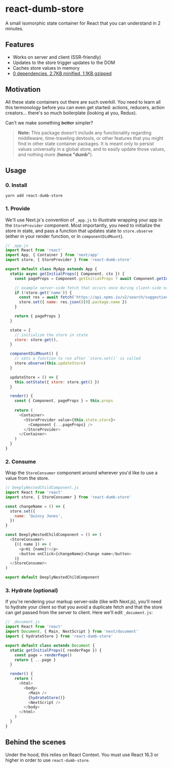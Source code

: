# react-dumb-store

A small isomorphic state container for React that you can understand in 2 minutes.

## Features

- Works on server and client (SSR-friendly)
- Updates to the store trigger updates to the DOM
- Caches store values in memory
- [0 dependencies, 2.7KB minified, 1.1KB gzipped](https://bundlephobia.com/result?p=react-dumb-store)


## Motivation

All these state containers out there are such overkill. You need to learn all this termonology before you can even get started: actions, reducers, action creators... there's so much boilerplate (looking at you, Redux). 

Can't we make something <s>better</s> simpler? 

> **Note:** This package doesn't include any functionality regarding middleware, time-traveling devtools, or other features that you might find in other state container packages. It is meant only to persist values universally in a global store, and to easily update those values, and nothing more (**hence "dumb"**).

## Usage

### 0. Install

    yarn add react-dumb-store

### 1. Provide

We'll use Next.js's convention of `_app.js` to illustrate wrapping your app in the `StoreProvider` component. Most importantly, you need to initialize the store in state, and pass a function that updates state to `store.observe` (either in your render function, or in `componentDidMount`).

```js
// _app.js
import React from 'react'
import App, { Container } from 'next/app'
import store, { StoreProvider } from 'react-dumb-store'

export default class MyApp extends App {
  static async getInitialProps({ Component, ctx }) {
    const pageProps = Component.getInitialProps ? await Component.getInitialProps(ctx) : {}

    // example server-side fetch that occurs once during client-side navigation
    if (!store.get('name')) {
      const res = await fetch('https://api.npms.io/v2/search/suggestions?q=react')
      store.set({ name: res.json()[0].package.name })
    }

    return { pageProps }
  }

  state = {
    // initialize the store in state
    store: store.get(),
  }

  componentDidMount() {
    // sets a function to run after `store.set()` is called
    store.observe(this.updateStore)
  }

  updateStore = () => {
    this.setState({ store: store.get() })
  }

  render() {
    const { Component, pageProps } = this.props
    
    return (
      <Container>
        <StoreProvider value={this.state.store}>
          <Component {...pageProps} />
        </StoreProvider>
      </Container>
    )
  }
}
```

### 2. Consume

Wrap the `StoreConsumer` component around wherever you'd like to use a value from the store.

```js
// DeeplyNestedChildComponent.js
import React from 'react'
import store, { StoreConsumer } from 'react-dumb-store'

const changeName = () => {
  store.set({
    name: 'Quincy Jones',
  })
}

const DeeplyNestedChildComponent = () => (
  <StoreConsumer>
    {({ name }) => (
      <p>Hi {name}!</p>
      <button onClick={changeName}>Change name</button>
    )}
  </StoreConsumer>
)

export default DeeplyNestedChildComponent
```

### 3. Hydrate (optional)

If you're rendering your markup server-side (like with Next.js), you'll need to hydrate your client so that you avoid a duplicate fetch and that the store can get passed from the server to client. Here we'll edit `_document.js`:

```js
// _document.js
import React from 'react'
import Document, { Main, NextScript } from 'next/document'
import { hydrateStore } from 'react-dumb-store'

export default class extends Document {
  static getInitialProps({ renderPage }) {
    const page = renderPage()
    return { ...page }
  }

  render() {
    return (
      <html>
        <body>
          <Main />
          {hydrateStore()}
          <NextScript />
        </body>
      </html>
    )
  }
}

```

## Behind the scenes

Under the hood, this relies on React Context. You must use React 16.3 or higher in order to use `react-dumb-store`.